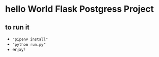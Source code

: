 # hello World Flask Postgress Project

## to run it 
- `"pipenv install"`
- `"python run.py"`
- enjoy!